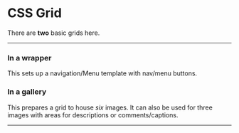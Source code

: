 # CSS Grid

There are **two** basic grids here.

---

### In a wrapper

This sets up a navigation/Menu template with nav/menu buttons.

### In a gallery

This prepares a grid to house *six* images.  It can also be used for three images with areas for descriptions or comments/captions.

---
